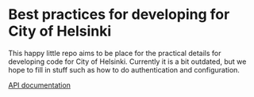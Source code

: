# Best practices for developing for City of Helsinki

This happy little repo aims to be place for the practical details for developing code for City of Helsinki. Currently it is a bit outdated, but we hope to fill in stuff such as how to do authentication and configuration.

[API documentation](apis/)